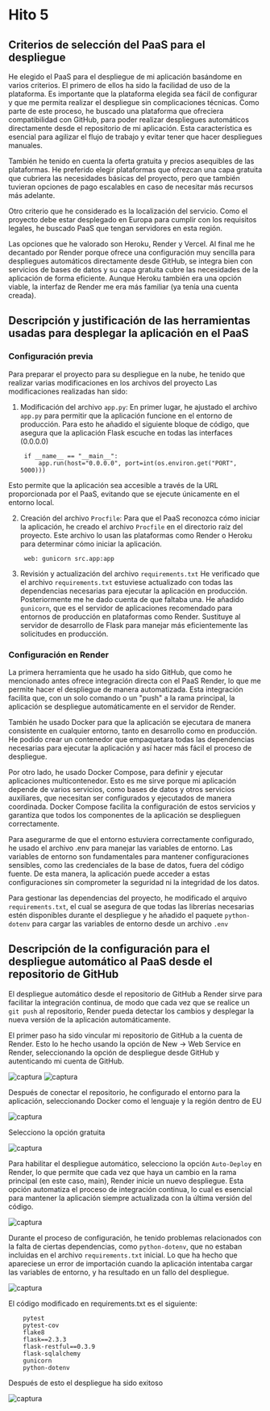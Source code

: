 # Hito 5
## Criterios de selección del PaaS para el despliegue 
He elegido el PaaS para el despliegue de mi aplicación basándome en varios criterios. El primero de ellos ha sido la facilidad de uso de la plataforma. Es importante que la plataforma elegida sea fácil de configurar y que me permita realizar el despliegue sin complicaciones técnicas. Como parte de este proceso, he buscado una plataforma que ofreciera compatibilidad con GitHub, para poder realizar despliegues automáticos directamente desde el repositorio de mi aplicación. Esta característica es esencial para agilizar el flujo de trabajo y evitar tener que hacer despliegues manuales.

También he tenido en cuenta la oferta gratuita y precios asequibles de las plataformas. He preferido elegir plataformas que ofrezcan una capa gratuita que cubriera las necesidades básicas del proyecto, pero que también tuvieran opciones de pago escalables en caso de necesitar más recursos más adelante.

Otro criterio que he considerado es la localización del servicio. Como el proyecto debe estar desplegado en Europa para cumplir con los requisitos legales, he buscado PaaS que tengan servidores en esta región.

Las opciones que he valorado son Heroku, Render y Vercel. Al final me he decantado por Render porque ofrece una configuración muy sencilla para despliegues automáticos directamente desde GitHub, se integra bien con servicios de bases de datos y su capa gratuita cubre las necesidades de la aplicación de forma eficiente. Aunque Heroku también era una opción viable, la interfaz de Render me era más familiar (ya tenía una cuenta creada).

## Descripción y justificación de las herramientas usadas para desplegar la aplicación en el PaaS
### Configuración previa
Para preparar el proyecto para su despliegue en la nube, he tenido que realizar varias modificaciones en los archivos del proyecto Las modificaciones realizadas han sido:

1. Modificación del archivo `app.py`:
En primer lugar, he ajustado el archivo `app.py` para permitir que la aplicación funcione en el entorno de producción. Para esto he añadido el siguiente bloque de código, que asegura que la aplicación Flask escuche en todas las interfaces (0.0.0.0) 

        if __name__ == "__main__":
            app.run(host="0.0.0.0", port=int(os.environ.get("PORT", 5000)))

Esto permite que la aplicación sea accesible a través de la URL proporcionada por el PaaS, evitando que se ejecute únicamente en el entorno local.

2. Creación del archivo `Procfile`:
Para que el PaaS reconozca cómo iniciar la aplicación, he creado el archivo `Procfile` en el directorio raíz del proyecto. Este archivo lo usan las plataformas como Render o Heroku para determinar cómo iniciar la aplicación. 

        web: gunicorn src.app:app

3. Revisión y actualización del archivo `requirements.txt`
He verificado que el archivo `requirements.txt` estuviese actualizado con todas las dependencias necesarias para ejecutar la aplicación en producción. Posteriormente me he dado cuenta de que faltaba una.
He añadido `gunicorn`, que es el servidor de aplicaciones recomendado para entornos de producción en plataformas como Render. Sustituye al servidor de desarrollo de Flask para manejar más eficientemente las solicitudes en producción.

### Configuración en Render
La primera herramienta que he usado ha sido GitHub, que como he mencionado antes ofrece integración directa con el PaaS Render, lo que me permite hacer el despliegue de manera automatizada. Esta integración facilita que, con un solo comando o un "push" a la rama principal, la aplicación se despliegue automáticamente en el servidor de Render.

También he usado Docker para que la aplicación se ejecutara de manera consistente en cualquier entorno, tanto en desarrollo como en producción. He podido crear un contenedor que empaquetara todas las dependencias necesarias para ejecutar la aplicación y así hacer más fácil el proceso de despliegue.

Por otro lado, he usado Docker Compose, para definir y ejecutar aplicaciones multicontenedor. Esto es me sirve porque mi aplicación depende de varios servicios, como bases de datos y otros servicios auxiliares, que necesitan ser configurados y ejecutados de manera coordinada. Docker Compose facilita la configuración de estos servicios y garantiza que todos los componentes de la aplicación se desplieguen correctamente.

Para asegurarme de que el entorno estuviera correctamente configurado, he usado el archivo .env para manejar las variables de entorno. Las variables de entorno son fundamentales para mantener configuraciones sensibles, como las credenciales de la base de datos, fuera del código fuente. De esta manera, la aplicación puede acceder a estas configuraciones sin comprometer la seguridad ni la integridad de los datos.

Para gestionar las dependencias del proyecto, he modificado el arquivo `requirements.txt`, el cual se asegura de que todas las librerías necesarias estén disponibles durante el despliegue y he añadido el paquete `python-dotenv` para cargar las variables de entorno desde un archivo `.env`

## Descripción de la configuración para el despliegue automático al PaaS desde el repositorio de GitHub
El despliegue automático desde el repositorio de GitHub a Render sirve para facilitar la integración continua, de modo que cada vez que se realice un `git push` al repositorio, Render pueda detectar los cambios y desplegar la nueva versión de la aplicación automáticamente.

El primer paso ha sido vincular mi repositorio de GitHub a la cuenta de Render. Esto lo he hecho usando la opción de New -> Web Service en Render, seleccionando la opción de despliegue desde GitHub y autenticando mi cuenta de GitHub. 

![captura](img/c9.png)
![captura](img/c10.png)

Después de conectar el repositorio, he configurado el entorno para la aplicación, seleccionando Docker como el lenguaje y la región dentro de EU

![captura](img/c11.png)

Selecciono la opción gratuita

![captura](img/c12.png)

Para habilitar el despliegue automático, selecciono la opción `Auto-Deploy` en Render, lo que permite que cada vez que haya un cambio en la rama principal (en este caso, main), Render inicie un nuevo despliegue. Esta opción automatiza el proceso de integración continua, lo cual es esencial para mantener la aplicación siempre actualizada con la última versión del código.

![captura](img/c13.png)

Durante el proceso de configuración, he tenido problemas relacionados con la falta de ciertas dependencias, como `python-dotenv`, que no estaban incluidas en el archivo `requirements.txt` inicial. Lo que ha hecho que apareciese un error de importación cuando la aplicación intentaba cargar las variables de entorno, y ha resultado en un fallo del despliegue. 

![captura](img/c14.png)

El código modificado en requirements.txt es el siguiente:

        pytest
        pytest-cov
        flake8
        flask==2.3.3
        flask-restful==0.3.9
        flask-sqlalchemy
        gunicorn
        python-dotenv

Después de esto el despliegue ha sido exitoso

![captura](img/c15.png)